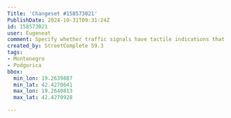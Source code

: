 ```yaml
---
Title: 'Changeset #158573021'
PublishDate: 2024-10-31T09:31:24Z
id: 158573021
user: Eugeneat
comment: Specify whether traffic signals have tactile indications that it's safe to cross
created_by: StreetComplete 59.3
tags:
- Montenegro
- Podgorica
bbox:
  min_lon: 19.2639887
  min_lat: 42.4270641
  max_lon: 19.2640813
  max_lat: 42.4270928

---
```

